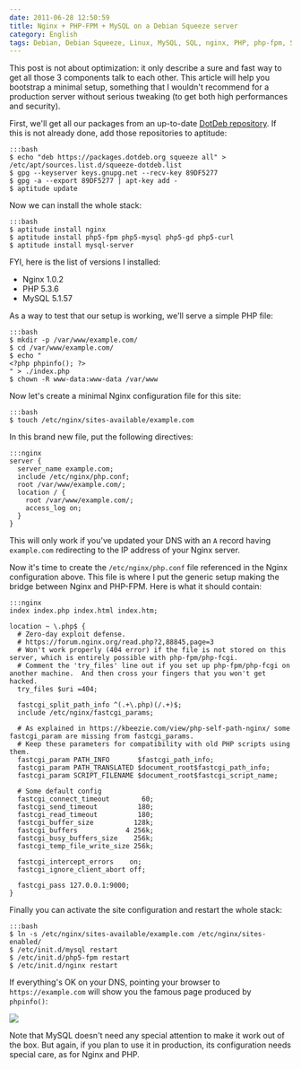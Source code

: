 ```yaml
---
date: 2011-06-28 12:50:59
title: Nginx + PHP-FPM + MySQL on a Debian Squeeze server
category: English
tags: Debian, Debian Squeeze, Linux, MySQL, SQL, nginx, PHP, php-fpm, Server, Web
---
```


This post is not about optimization: it only describe a sure and fast way to get all those 3 components talk to each other. This article will help you bootstrap a minimal setup, something that I wouldn't recommend for a production server without serious tweaking (to get both high performances and security).

First, we'll get all our packages from an up-to-date [DotDeb repository](https://www.dotdeb.org/). If this is not already done, add those repositories to aptitude:

    :::bash
    $ echo "deb https://packages.dotdeb.org squeeze all" > /etc/apt/sources.list.d/squeeze-dotdeb.list
    $ gpg --keyserver keys.gnupg.net --recv-key 89DF5277
    $ gpg -a --export 89DF5277 | apt-key add -
    $ aptitude update

Now we can install the whole stack:

    :::bash
    $ aptitude install nginx
    $ aptitude install php5-fpm php5-mysql php5-gd php5-curl
    $ aptitude install mysql-server

FYI, here is the list of versions I installed:
  * Nginx 1.0.2
  * PHP 5.3.6
  * MySQL 5.1.57

As a way to test that our setup is working, we'll serve a simple PHP file:

    :::bash
    $ mkdir -p /var/www/example.com/
    $ cd /var/www/example.com/
    $ echo "
    <?php phpinfo(); ?>
    " > ./index.php
    $ chown -R www-data:www-data /var/www

Now let's create a minimal Nginx configuration file for this site:

    :::bash
    $ touch /etc/nginx/sites-available/example.com

In this brand new file,  put the following directives:

    :::nginx
    server {
      server_name example.com;
      include /etc/nginx/php.conf;
      root /var/www/example.com/;
      location / {
        root /var/www/example.com/;
        access_log on;
      }
    }

This will only work if you've updated your DNS with an `A` record having `example.com` redirecting to the IP address of your Nginx server.

Now it's time to create the `/etc/nginx/php.conf` file referenced in the Nginx configuration above. This file is where I put the generic setup making the bridge between Nginx and PHP-FPM. Here is what it should contain:

    :::nginx
    index index.php index.html index.htm;

    location ~ \.php$ {
      # Zero-day exploit defense.
      # https://forum.nginx.org/read.php?2,88845,page=3
      # Won't work properly (404 error) if the file is not stored on this server, which is entirely possible with php-fpm/php-fcgi.
      # Comment the 'try_files' line out if you set up php-fpm/php-fcgi on another machine.  And then cross your fingers that you won't get hacked.
      try_files $uri =404;

      fastcgi_split_path_info ^(.+\.php)(/.+)$;
      include /etc/nginx/fastcgi_params;

      # As explained in https://kbeezie.com/view/php-self-path-nginx/ some fastcgi_param are missing from fastcgi_params.
      # Keep these parameters for compatibility with old PHP scripts using them.
      fastcgi_param PATH_INFO       $fastcgi_path_info;
      fastcgi_param PATH_TRANSLATED $document_root$fastcgi_path_info;
      fastcgi_param SCRIPT_FILENAME $document_root$fastcgi_script_name;

      # Some default config
      fastcgi_connect_timeout        60;
      fastcgi_send_timeout          180;
      fastcgi_read_timeout          180;
      fastcgi_buffer_size          128k;
      fastcgi_buffers            4 256k;
      fastcgi_busy_buffers_size    256k;
      fastcgi_temp_file_write_size 256k;

      fastcgi_intercept_errors    on;
      fastcgi_ignore_client_abort off;

      fastcgi_pass 127.0.0.1:9000;
    }

Finally you can activate the site configuration and restart the whole stack:

    :::bash
    $ ln -s /etc/nginx/sites-available/example.com /etc/nginx/sites-enabled/
    $ /etc/init.d/mysql restart
    $ /etc/init.d/php5-fpm restart
    $ /etc/init.d/nginx restart

If everything's OK on your DNS, pointing your browser to `https://example.com` will show you the famous page produced by `phpinfo()`:

![](/uploads/2011/phpinfo-536.png)

Note that MySQL doesn't need any special attention to make it work out of the box. But again, if you plan to use it in production, its configuration needs special care, as for Nginx and PHP.
